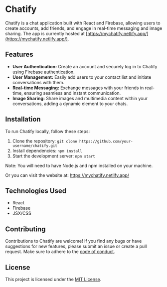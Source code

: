 # Chatify

Chatify is a chat application built with React and Firebase, allowing users to create accounts, add friends, and engage in real-time messaging and image sharing. The app is currently hosted at [https://mychatify.netlify.app/](https://mychatify.netlify.app/).

## Features

- **User Authentication:** Create an account and securely log in to Chatify using Firebase authentication.
- **User Management:** Easily add users to your contact list and initiate conversations with them.
- **Real-time Messaging:** Exchange messages with your friends in real-time, ensuring seamless and instant communication.
- **Image Sharing:** Share images and multimedia content within your conversations, adding a dynamic element to your chats.

## Installation

To run Chatify locally, follow these steps:

1. Clone the repository: `git clone https://github.com/your-username/chatify.git`
2. Install dependencies: `npm install`
3. Start the development server: `npm start`

Note: You will need to have Node.js and npm installed on your machine.

Or you can visit the website at: https://mychatify.netlify.app/

## Technologies Used

- React
- Firebase
- JSX/CSS

## Contributing

Contributions to Chatify are welcome! If you find any bugs or have suggestions for new features, please submit an issue or create a pull request. Make sure to adhere to the [code of conduct](CODE_OF_CONDUCT.md).

## License

This project is licensed under the [MIT License](LICENSE).


